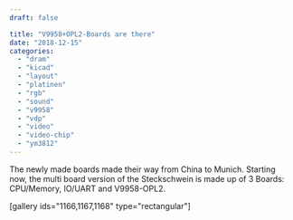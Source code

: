 ```yaml
---
draft: false

title: "V9958+OPL2-Boards are there"
date: "2018-12-15"
categories: 
  - "dram"
  - "kicad"
  - "layout"
  - "platinen"
  - "rgb"
  - "sound"
  - "v9958"
  - "vdp"
  - "video"
  - "video-chip"
  - "ym3812"
---
```


The newly made boards made their way from China to Munich. Starting now, the multi board version of the Steckschwein is made up of 3 Boards: CPU/Memory, IO/UART and V9958-OPL2.

\[gallery ids="1166,1167,1168" type="rectangular"\]
